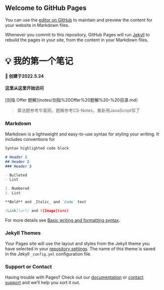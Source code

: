 ## Welcome to GitHub Pages

You can use the [editor on GitHub](https://github.com/yezhengjie/yezhengjie.github.io/edit/main/index.md) to maintain and preview the content for your website in Markdown files.

Whenever you commit to this repository, GitHub Pages will run [Jekyll](https://jekyllrb.com/) to rebuild the pages in your site, from the content in your Markdown files.

#  💡  我的第一个笔记

#### 📐 创建于2022.5.24

#### 这里从这里开始访问 

[博客]: https://yezhengjie.github.io/

 [剑指 Offer 题解](notes/剑指%20Offer%20题解%20-%20目录.md）  

> 算法题参考牛客网，题解参考CS-Notes，重新用JavaScript写了

### Markdown

Markdown is a lightweight and easy-to-use syntax for styling your writing. It includes conventions for

```markdown
Syntax highlighted code block

# Header 1
## Header 2
### Header 3

- Bulleted
- List

1. Numbered
2. List

**Bold** and _Italic_ and `Code` text

[Link](url) and ![Image](src)
```

For more details see [Basic writing and formatting syntax](https://docs.github.com/en/github/writing-on-github/getting-started-with-writing-and-formatting-on-github/basic-writing-and-formatting-syntax).

### Jekyll Themes

Your Pages site will use the layout and styles from the Jekyll theme you have selected in your [repository settings](https://github.com/yezhengjie/yezhengjie.github.io/settings/pages). The name of this theme is saved in the Jekyll `_config.yml` configuration file.

### Support or Contact

Having trouble with Pages? Check out our [documentation](https://docs.github.com/categories/github-pages-basics/) or [contact support](https://support.github.com/contact) and we’ll help you sort it out.
